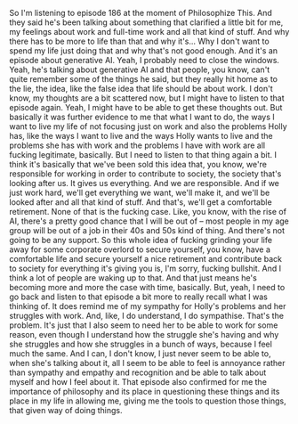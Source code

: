 ﻿So I'm listening to episode 186 at the moment of Philosophize This.
And they said he's been talking about something that clarified a little bit for me, my feelings
about work and full-time work and all that kind of stuff.
And why there has to be more to life than that and why it's...
Why I don't want to spend my life just doing that and why that's not good enough.
And it's an episode about generative AI.
Yeah, I probably need to close the windows.
Yeah, he's talking about generative AI and that people, you know, can't quite remember
some of the things he said, but they really hit home as to the lie, the idea, like the
false idea that life should be about work.
I don't know, my thoughts are a bit scattered now, but I might have to listen to that episode
again.
Yeah, I might have to be able to get these thoughts out.
But basically it was further evidence to me that what I want to do, the ways I want to
live my life of not focusing just on work and also the problems Holly has, like the ways
I want to live and the ways Holly wants to live and the problems she has with work and
the problems I have with work are all fucking legitimate, basically.
But I need to listen to that thing again a bit.
I think it's basically that we've been sold this idea that, you know, we're responsible
for working in order to contribute to society, the society that's looking after us.
It gives us everything.
And we are responsible.
And if we just work hard, we'll get everything we want, we'll make it, and we'll be looked
after and all that kind of stuff.
And that's, we'll get a comfortable retirement.
None of that is the fucking case.
Like, you know, with the rise of AI, there's a pretty good chance that I will be out of
– most people in my age group will be out of a job in their 40s and 50s kind of thing.
And there's not going to be any support.
So this whole idea of fucking grinding your life away for some corporate overlord to secure
yourself, you know, have a comfortable life and secure yourself a nice retirement and
contribute back to society for everything it's giving you is, I'm sorry, fucking bullshit.
And I think a lot of people are waking up to that.
And that just means he's becoming more and more the case with time, basically.
But, yeah, I need to go back and listen to that episode a bit more to really recall what
I was thinking of.
It does remind me of my sympathy for Holly's problems and her struggles with work.
And, like, I do understand, I do sympathise.
That's the problem.
It's just that I also seem to need her to be able to work for some reason, even though
I understand how the struggle she's having and why she struggles and how she struggles
in a bunch of ways, because I feel much the same.
And I can, I don't know, I just never seem to be able to, when she's talking about it,
all I seem to be able to feel is annoyance rather than sympathy and empathy and recognition
and be able to talk about myself and how I feel about it.
That episode also confirmed for me the importance of philosophy and its place in questioning
these things and its place in my life in allowing me, giving me the tools to question those
things, that given way of doing things.
